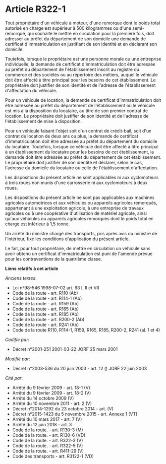 # Article R322-1

Tout propriétaire d'un véhicule à moteur, d'une remorque dont le poids total autorisé en charge est supérieur à 500
kilogrammes ou d'une semi-remorque, qui souhaite le mettre en circulation pour la première fois, doit adresser au préfet du
département de son domicile une demande de certificat d'immatriculation en justifiant de son identité et en déclarant son
domicile.

Toutefois, lorsque le propriétaire est une personne morale ou une entreprise individuelle, la demande de certificat
d'immatriculation doit être adressée au préfet du département de l'établissement inscrit au registre du commerce et des
sociétés ou au répertoire des métiers, auquel le véhicule doit être affecté à titre principal pour les besoins de cet
établissement. Le propriétaire doit justifier de son identité et de l'adresse de l'établissement d'affectation du véhicule.

Pour un véhicule de location, la demande de certificat d'immatriculation doit être adressée au préfet du département de
l'établissement où le véhicule est mis à la disposition du locataire, au titre de son premier contrat de location. Le
propriétaire doit justifier de son identité et de l'adresse de l'établissement de mise à disposition.

Pour un véhicule faisant l'objet soit d'un contrat de crédit-bail, soit d'un contrat de location de deux ans ou plus, la
demande de certificat d'immatriculation doit être adressée au préfet du département du domicile du locataire. Toutefois,
lorsque ce véhicule doit être affecté à titre principal à un établissement du locataire pour les besoins de cet
établissement, la demande doit être adressée au préfet du département de cet établissement. Le propriétaire doit justifier de
son identité et déclarer, selon le cas, l'adresse du domicile du locataire ou celle de l'établissement d'affectation.

Les dispositions du présent article ne sont applicables ni aux cyclomoteurs à trois roues non munis d'une carrosserie ni aux
cyclomoteurs à deux roues.

Les dispositions du présent article ne sont pas applicables aux machines agricoles automotrices et aux véhicules ou appareils
agricoles remorqués, appartenant à une exploitation agricole, à une entreprise de travaux agricoles ou à une coopérative
d'utilisation de matériel agricole, ainsi qu'aux véhicules ou appareils agricoles remorqués dont le poids total en charge est
inférieur à 1,5 tonne.

Un arrêté du ministre chargé des transports, pris après avis du ministre de l'intérieur, fixe les conditions d'application du
présent article.

Le fait, pour tout propriétaire, de mettre en circulation un véhicule sans avoir obtenu un certificat d'immatriculation est
puni de l'amende prévue pour les contraventions de la quatrième classe.

**Liens relatifs à cet article**

_Anciens textes_:

  - Loi n°98-546 1998-07-02 art. 63 I, II et VII
  - Code de la route - art. R110 (Ab)
  - Code de la route - art. R114-1 (Ab)
  - Code de la route - art. R159 (Ab)
  - Code de la route - art. R165 (Ab)
  - Code de la route - art. R185 (Ab)
  - Code de la route - art. R200-2 (Ab)
  - Code de la route - art. R241 (Ab)
  - Code de la route R110, R114-1, R159, R165, R185, R200-2, R241 (al. 1 et 4)

_Codifié par_:

  - Décret n°2001-251 2001-03-22 JORF 25 mars 2001

_Modifié par_:

  - Décret n°2003-536 du 20 juin 2003 - art. 12 () JORF 22 juin 2003

_Cité par_:

  - Arrêté du 9 février 2009 - art. 18-1 (V)
  - Arrêté du 9 février 2009 - art. 18-2 (V)
  - Arrêté du 14 octobre 2009 (V)
  - Arrêté du 10 novembre 2011 - art. 2 (V)
  - Décret n°2014-1292 du 23 octobre 2014 - art. (V)
  - Décret n°2015-1423 du 5 novembre 2015 - art. Annexe 1 (VT)
  - Arrêté du 10 mars 2017 - art. 7 (V)
  - Arrêté du 12 juin 2018 - art. 3
  - Code de la route. - art. R130-3 (M)
  - Code de la route. - art. R130-6 (VD)
  - Code de la route. - art. R322-3 (V)
  - Code de la route. - art. R322-5 (V)
  - Code de la route. - art. R411-29 (V)
  - Code des transports - art. R3122-1 (VD)
